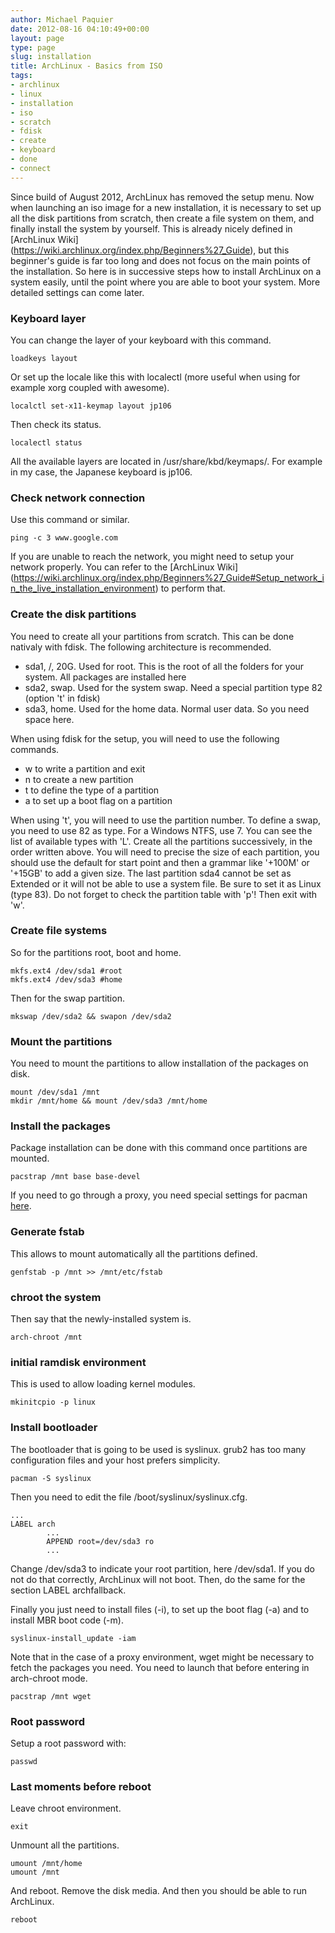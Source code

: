 ```yaml
---
author: Michael Paquier
date: 2012-08-16 04:10:49+00:00
layout: page
type: page
slug: installation
title: ArchLinux - Basics from ISO
tags:
- archlinux
- linux
- installation
- iso
- scratch
- fdisk
- create
- keyboard
- done
- connect
---
```

Since build of August 2012, ArchLinux has removed the setup menu. Now
when launching an iso image for a new installation, it is necessary to
set up all the disk partitions from scratch, then create a file system
on them, and finally install the system by yourself. This is already
nicely defined in [ArchLinux Wiki]
(https://wiki.archlinux.org/index.php/Beginners%27_Guide), but this
beginner's guide is far too long and does not focus on the main points
of the installation. So here is in successive steps how to install
ArchLinux on a system easily, until the point where you are able to boot
your system. More detailed settings can come later.

### Keyboard layer

You can change the layer of your keyboard with this command.

    loadkeys layout

Or set up the locale like this with localectl (more useful when using
for example xorg coupled with awesome).

    localctl set-x11-keymap layout jp106

Then check its status.

    localectl status

All the available layers are located in /usr/share/kbd/keymaps/. For
example in my case, the Japanese keyboard is jp106.

### Check network connection

Use this command or similar.

    ping -c 3 www.google.com

If you are unable to reach the network, you might need to setup your
network properly. You can refer to the [ArchLinux Wiki]
(https://wiki.archlinux.org/index.php/Beginners%27_Guide#Setup_network_in_the_live_installation_environment)
to perform that.

### Create the disk partitions

You need to create all your partitions from scratch. This can be done
nativaly with fdisk. The following architecture is recommended.

  * sda1, /, 20G. Used for root. This is the root of all the folders for
your system. All packages are installed here	
  * sda2, swap. Used for the system swap. Need a special partition type
82 (option 't' in fdisk)
  * sda3, home. Used for the home data. Normal user data. So you need
space here.

When using fdisk for the setup, you will need to use the following
commands.

  * w to write a partition and exit	
  * n to create a new partition
  * t to define the type of a partition
  * a to set up a boot flag on a partition

When using 't', you will need to use the partition number. To define a
swap, you need to use 82 as type. For a Windows NTFS, use 7. You can see
the list of available types with 'L'.
Create all the partitions successively, in the order written above. You
will need to precise the size of each partition, you should use the
default for start point and then a grammar like '+100M' or '+15GB' to add
a given size. The last partition sda4 cannot be set as Extended or it will
not be able to use a system file. Be sure to set it as Linux (type 83).
Do not forget to check the partition table with 'p'! Then exit with 'w'.

### Create file systems

So for the partitions root, boot and home.

    mkfs.ext4 /dev/sda1 #root
    mkfs.ext4 /dev/sda3 #home

Then for the swap partition.

    mkswap /dev/sda2 && swapon /dev/sda2

### Mount the partitions

You need to mount the partitions to allow installation of the packages on
disk.

    mount /dev/sda1 /mnt
    mkdir /mnt/home && mount /dev/sda3 /mnt/home

### Install the packages

Package installation can be done with this command once partitions are
mounted.

    pacstrap /mnt base base-devel

If you need to go through a proxy, you need special settings for pacman
[here](http://michael.otacoo.com/manuals/arch-linux/proxy-settings/).

### Generate fstab

This allows to mount automatically all the partitions defined.

    genfstab -p /mnt >> /mnt/etc/fstab

### chroot the system

Then say that the newly-installed system is.

    arch-chroot /mnt

### initial ramdisk environment

This is used to allow loading kernel modules.

    mkinitcpio -p linux

### Install bootloader

The bootloader that is going to be used is syslinux. grub2 has too many
configuration files and your host prefers simplicity.

    pacman -S syslinux

Then you need to edit the file /boot/syslinux/syslinux.cfg.

    ...
    LABEL arch
            ...
            APPEND root=/dev/sda3 ro
            ...

Change /dev/sda3 to indicate your root partition, here /dev/sda1. If you
do not do that correctly, ArchLinux will not boot. Then, do the same for
the section LABEL archfallback.

Finally you just need to install files (-i), to set up the boot flag (-a)
and to install MBR boot code (-m).

    syslinux-install_update -iam

Note that in the case of a proxy environment, wget might be necessary to
fetch the packages you need. You need to launch that before entering in
arch-chroot mode.

    pacstrap /mnt wget

### Root password

Setup a root password with:

    passwd

### Last moments before reboot

Leave chroot environment.

    exit

Unmount all the partitions.

    umount /mnt/home
    umount /mnt

And reboot. Remove the disk media. And then you should be able to run
ArchLinux.

    reboot
